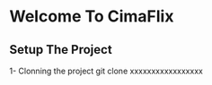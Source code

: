 # Welcome To CimaFlix 
## Setup The Project 
1- Clonning the project
 git clone xxxxxxxxxxxxxxxxx



